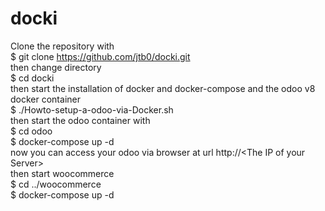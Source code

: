 # docki
Clone the repository with </br>
$ git clone https://github.com/jtb0/docki.git </br>
then change directory </br>
$ cd docki </br>
then start the installation of docker and docker-compose and the odoo v8 docker container </br>
$ ./Howto-setup-a-odoo-via-Docker.sh </br>
then start the odoo container with </br>
$ cd odoo </br>
$ docker-compose up -d </br>
now you can access your odoo via browser at url http://\<The IP of your Server\> </br>
then start woocommerce </br>
$ cd ../woocommerce </br>
$ docker-compose up -d </br>
